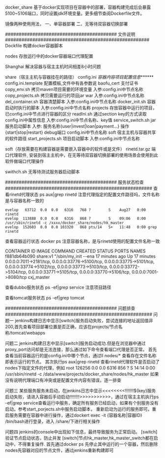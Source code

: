 docker_share
	基于docker实现项目在容器中的部署，容器构建完成后会暴露5100~5106端口，同时设置jdk环境变量。更多细节查阅Dockerfile文件。

镜像两种使用用法，
	一、单容器部署
	二、无等待双容器切换部署



######################################### 文件说明  #####################################################
Dockfile
	构建docker容器脚本
	
nodes
	存放运行中的docker容器端口代理配置
	

Shanghai
	解决容器与宿主主机时间相差8小时问题


share（宿主主机与容器挂在的路径）
	config.ini									*容器内容项目配置信息*******
	config.ini.template					配置模板,文件中有各参数说
	baofu_cert									支付证书
	copy_env.sh									拷贝maven项目需要的环境变量			入参:config.ini中节点名称
	copy_projects.sh						拷贝需要运行的项目jar war				入参:config.ini中节点名称
	del_container.sh						容器清楚脚本										入参:config.ini中节点名称
	docker_init.sh							容器启动时执行的脚本						入参:config.ini中节点名称
	projects										存放容器中运行的项目，已config.ini中节点进行容器的区分
	readIni.sh									通过section key的方式读取config.ini中属性信息				入参:config.ini中节点名称、key值
	service_switch.sh						jar服务启动脚本									入参: 服务名称{user|invest|loan|payment...} 操作{start|stop|restart} debug端口 config.ini中节点名称 
	soft												宿主主机与容器共享的软件路径
	start_projects.sh						项目启动脚本										入参:config.ini中节点名称
	
	
soft（存放需要在构建容器是需要嵌入容器中的软件或是文件）
	rinetd.tar.gz								端口代理软件, 安装到宿主主机中，在无等待双容器切换部署的使用场景会使用到此软件做端口代理操作
	

swithch.sh
	无等待测试服务器启动脚本



######################################### 服务状态检查 ######################################################
查看rinetd代理状态
	ps aux|grep rinetd		注意代理指定的配置文件路径吗，文件名称是与容器名称一致的
	
	evelop   63712  0.0  0.0   6316   768 ?        S    Aug27   0:00 rinetd
	evelop  113888  0.0  0.0   6316   868 ?        S    09:06   0:00 /usr/sbin/rinetd -c /xxxx/docker_share/nodes/hk_master
	evelop  152603  0.0  0.0 103320   868 pts/14   S+   11:48   0:00 grep rinetd

查看容器运行状态
	docker ps			注意容器名称，是与rinetd使用的配置文件名称一致
	
CONTAINER ID        IMAGE               COMMAND                CREATED             STATUS              PORTS                                                                                                                                                         								NAMES
	f881db64b090        share:v1            "/sbin/my_init --ena   17 minutes ago      Up 17 minutes       0.0.0.0:7011->2181/tcp, 0.0.0.0:33776->5100/tcp, 0.0.0.0:33775->5101/tcp, 0.0.0.0:33774->5102/tcp, 0.0.0.0:33773->5103/tcp, 0.0.0.0:33772->5104/tcp, 0.0.0.0:33771->5105/tcp, 0.0.0.0:33770->5106/tcp, 0.0.0.0:7001->8080/tcp   cxj_master



查看dubbo服务状态
	ps -ef|grep service		注意项目路径

查看tomcat服务状态
	ps -ef|grep tomcat




######################################### 问题排查 ######################################################
问题一
	jenkins构建日志中显示[switch]服务启动失败，尝试连接的地址返回值非200,首先查看项目部署位置是否正确，应该在projects/节点名称/tomcat/webapps
	
问题二
	jenkins构建日志中显示[switch]服务启动成功.但是在浏览器中通过proxy_port访问却是无法连接，那么通过如下命令查看端口代理是否正常。
	首先查看当前容器运行的是config.ini中哪个节点，通过ll nodes/* 查看存在文件名称即表示运行的节点。
	其次执行ps aux|grep rinetd 查看rinetd代理软件是否启动了nodes下指定文件的代理，例如
	root     126256  0.0  0.0   6316   856 ?        S    14:14   0:00 /usr/sbin/rinetd -c /data/www/projects/docker_share/nodes/hk_master
	如果没有说明代理端口有冲突或是配置文件内容有错误，逐一排查
	
问题三
	某些服务服务未启动，在jenkins日志中显示<<<<<<<<!!!!!!!${key}服务启动失败，请进入容器后手动启动!!!!!!!!>>>>>>>>>>>，通过在宿主主机执行ps -ef|grep service查看运行中服务，确定所有服务已经启动，如果有个别服务没有启动，参考start_porjects.sh中服务启动脚本，
	重新启动为运行的服务即可。重启服务需要在容器中进行操作，通过dockert exec -it {容器名称|容器ID} /bin/bash进行登录，进入 /share/下进行相关操作



问题四
	jenkins的console中出现如下信息，最终导致服务为正常启动。
		[switch]验证节点启动状态，防止并发
		[switch]节点hk_master,hk_master_switch都在启动中，不得重复操作.
	首先通过docker ps 先停止其中运行的一个容器，然后删除nodes先容器对应的节点文件，通过jenkins重新构建即可
	

